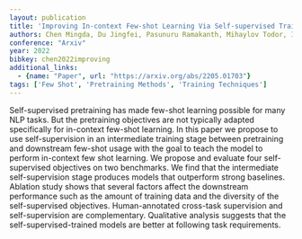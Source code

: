 ```yaml
---
layout: publication
title: 'Improving In-context Few-shot Learning Via Self-supervised Training'
authors: Chen Mingda, Du Jingfei, Pasunuru Ramakanth, Mihaylov Todor, Iyer Srini, Stoyanov Veselin, Kozareva Zornitsa
conference: "Arxiv"
year: 2022
bibkey: chen2022improving
additional_links:
  - {name: "Paper", url: "https://arxiv.org/abs/2205.01703"}
tags: ['Few Shot', 'Pretraining Methods', 'Training Techniques']
---
```

Self-supervised pretraining has made few-shot learning possible for many NLP tasks. But the pretraining objectives are not typically adapted specifically for in-context few-shot learning. In this paper we propose to use self-supervision in an intermediate training stage between pretraining and downstream few-shot usage with the goal to teach the model to perform in-context few shot learning. We propose and evaluate four self-supervised objectives on two benchmarks. We find that the intermediate self-supervision stage produces models that outperform strong baselines. Ablation study shows that several factors affect the downstream performance such as the amount of training data and the diversity of the self-supervised objectives. Human-annotated cross-task supervision and self-supervision are complementary. Qualitative analysis suggests that the self-supervised-trained models are better at following task requirements.
